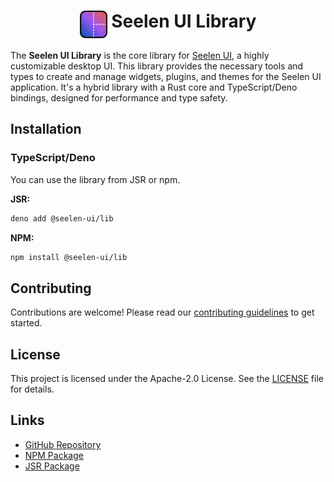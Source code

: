 <h1 align="center">
  <img src="https://raw.githubusercontent.com/eythaann/Seelen-UI/812f64d29162fe49da6f621d5e2a3e4852b8b8b1/documentation/images/logo.svg" width="44" align="top" alt="Seelen UI Logo" />
  Seelen UI Library
</h1>

The **Seelen UI Library** is the core library for [Seelen UI](https://github.com/eythaann/seelen-ui), a highly customizable desktop UI. This library provides the necessary tools and types to create and manage widgets, plugins, and themes for the Seelen UI application. It's a hybrid library with a Rust core and TypeScript/Deno bindings, designed for performance and type safety.

## Installation

### TypeScript/Deno

You can use the library from JSR or npm.

**JSR:**
```sh
deno add @seelen-ui/lib
```

**NPM:**
```sh
npm install @seelen-ui/lib
```

## Contributing

Contributions are welcome! Please read our [contributing guidelines](contributing.md) to get started.

## License

This project is licensed under the Apache-2.0 License. See the [LICENSE](LICENSE) file for details.

## Links

- [GitHub Repository](https://github.com/Seelen-Inc/slu-lib)
- [NPM Package](https://npmjs.com/package/@seelen-ui/lib)
- [JSR Package](https://jsr.io/@seelen-ui/lib)
